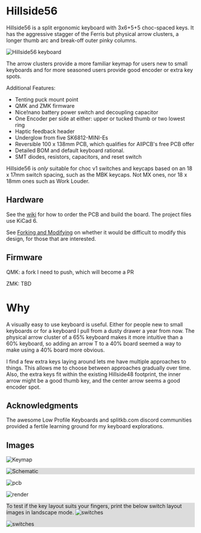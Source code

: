 # Hillside56

Hillside56 is a split ergonomic keyboard with 3x6+5+5 choc-spaced keys.
It has the aggressive stagger of the Ferris but
  physical arrow clusters, a longer thumb arc
  and break-off outer pinky columns.

![Hillside56 keyboard](doc/image/hill56_photo_pair.png "Both halves")

The arrow clusters provide a more familiar keymap for users new to small keyboards and for more seasoned users provide good encoder or extra key spots.

Additional Features:
- Tenting puck mount point
- QMK and ZMK firmware
- Nice!nano battery power switch and decoupling capacitor
- One Encoder per side at either: upper or tucked thumb or two lowest ring
- Haptic feedback header
- Underglow from five SK6812-MINI-Es
- Reversible 100 x 138mm PCB, which qualifies for AllPCB's free PCB offer
- Detailed BOM and default keyboard rational.
- SMT diodes, resistors, capacitors, and reset switch

Hillside56 is _only_ suitable for choc v1 switches and keycaps based on an 18 x 17mm switch spacing, such as the MBK keycaps. Not MX ones, nor 18 x 18mm ones such as Work Louder.

## Hardware

See the [wiki](https://github.com/mmccoyd/hillside/wiki)
  for how to order the PCB and build the board.
The project files use KiCad 6.

See [Forking and Modifying](https://github.com/mmccoyd/hillside/wiki/Forking%20and%20Modifying)
  on whether it would be difficult to modify this design, for those that are interested.

## Firmware

QMK: a fork I need to push, which will become a PR

<!---

[Hillside58 fork](https://github.com/mmccoyd/qmk_firmware)
to be pushed and added as PR to QMK.
-->

ZMK: TBD

# Why

A visually easy to use keyboard is useful. Either for people new to small keyboards or for a keyboard I pull from a dusty drawer a year from now. The physical arrow cluster of a 65% keyboard makes it more intuitive than a 60% keyboard, so adding an arrow T to a 40% board seemed a way to make using a 40% board more obvious.

I find a few extra keys laying around lets me have multiple approaches to things. This allows me to choose between approaches gradually over time.
Also, the extra keys fit within the existing Hillside48 footprint, the inner arrow might be a good thumb key, and the center arrow seems a good encoder spot.

## Acknowledgments

The awesome Low Profile Keyboards and splitkb.com discord communities provided a fertile learning ground for my keyboard explorations.

## Images

![Keymap](doc/image/hill56_keymap.png "PCB")

<div style="background-color:#DCDCDC;">

![Schematic](doc/image/hill56_schematic.svg "Schematic")
</div>

![pcb](doc/image/hill56_pcb.png "PCB")

![render](doc/image/hill56_pcb_render.png "Front Render")

<div style="background-color:#DCDCDC;">

To test if the key layout suits your fingers,
 print the below switch layout images in landscape mode.
![switches](doc/image/hill56_switches_left.svg "Switch Layout Left")

![switches](doc/image/hill56_switches_right.svg "Switch Layout Right")
</div>
